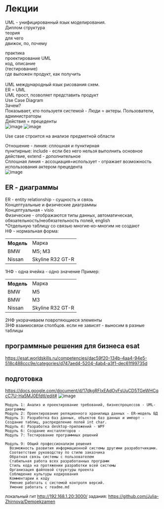 # Лекции
UML - унифицированный язык моделирования.<br>
Диплом структура<br>
теория<br>
 для чего<br>
 движок, по, почему<br>
 
практика<br>
 проектирование UML<br>
 код, описание<br>
 (тестирование)<br>
где выложен продукт, как получить<br>
<br>
UML международный язык рисования схем.<br>
ER = UML<br>
UML прост, позволяет представить продукт<br>
Use Case Diagram<br>
Зачем?<br>
Показывает, кто пользуетя системой - Люди = актеры. Пользователи, администраторы<br>
Действия = прецеденты<br>
![image](https://user-images.githubusercontent.com/39220694/188564290-416fd327-489f-4188-a20b-9d3805217473.png)
![image](https://user-images.githubusercontent.com/39220694/188564397-a07758bc-2e25-4d07-9390-d2df67624214.png)

Use case строится на анализе предметной области<br>

Отношение - линия: сплошная и пунктирная<br>
пунктирные: include - если без него нельзя выполнить основное действие, extend - дополнительное<br>
Сплошная линия - ассоциация=использует - отражает возможность использования актером прецедента<br>
![image](https://user-images.githubusercontent.com/39220694/188565367-7be3b074-368c-4dba-b9a2-d9c13b0f26f4.png)

## ER - диаграммы
ER - entity relationship - сущность и связь <br> 
Концептуальные и физические диаграммы <br>
Концептуальная - visio<br>
Физические - отображаются типы данных, автоматическая, обязательность/необязательность полей, english<br>
*Отдельную таблицу со связью многие-ко-многим не создают<br>
НФ - нормальная форма:<br>
<table>
 <tr>
  <th>Модель</td><td>Марка</th>
 </tr>
  <tr>
     <td>BMW</td>
     <td>M5; M3</td>
  </tr>
  <tr>
     <td>Nissan</td>
     <td>Skyline R32 GT-R</td>
  </tr>
</table>
1НФ - одна ячейка - одно значение
Пример:
<table>
 <tr>
  <th>Модель</td><td>Марка</th>
 </tr>
 <tr>
    <td>BMW</td>
    <td>M5</td>
 </tr>
  <tr>
    <td>BMW</td>
    <td>M3</td>
 </tr>
 <tr>
    <td>Nissan</td>
    <td>Skyline R32 GT-R</td>
 </tr>
</table>

2НФ укорачиваем повротяющиеся элементы<br>
3НФ взаимосвязи столбцов. если не зависят - выносим в разные таблицы
## программные решения для бизнеса esat
https://esat.worldskills.ru/competencies/dac59f20-134b-4aa4-94e5-518c488ccc9e/categories/d747aed4-5204-4ab4-a3f1-dec61f99735d
## подготовка
https://docs.google.com/document/d/17dkgRFIxEAdOvFsUuCD5TGeWHCqcC7U-Ha5MJ0EfdtI/edit#
![image](https://user-images.githubusercontent.com/39220694/188390968-a3e0d586-5bc2-4793-aa07-3dcd178ebf63.png)
```
Модуль 1: Анализ и проектирование требований, бизнеспроцессов - UML-диаграммы
Модуль 2: Проектирование реляционного хранилища данных - ER-модель БД
Модуль 3: Разработка баз данных, объектов баз данных и импорт - Создание таблиц, распределение полей int char. 
Модуль 4: Разработка desktop-приложений - WPF
Модуль 6: Создание инсталляторов - 
Модуль 7: Тестирование программных решений
```
```
Модуль 9: Общий профессионализм решения
  Возможность развития информационной системы другими разработчиками.
  Соответствие руководству по стилю заказчика
  Обратная связь системы с пользователем
  Стабильная работа всех разработанных программ
  Стиль кода на протяжении разработки всей системы
  Организация файловой структуры проекта
  Соблюдение культуры кодирования
  Комментарии к коду
  Умение работать с системой контроля версий.
  Умение работать с readme.md
```
локальный гит http://192.168.1.20:3000/
задания: https://github.com/Julia-Zhirnova/Demoekzamen
